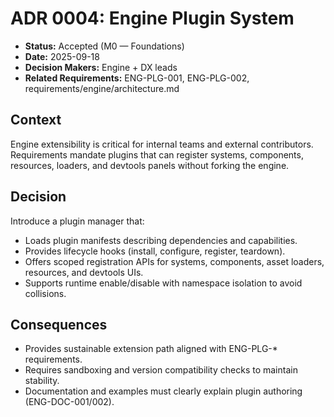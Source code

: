 # ADR 0004: Engine Plugin System

- **Status:** Accepted (M0 — Foundations)
- **Date:** 2025-09-18
- **Decision Makers:** Engine + DX leads
- **Related Requirements:** ENG-PLG-001, ENG-PLG-002, requirements/engine/architecture.md

## Context

Engine extensibility is critical for internal teams and external contributors. Requirements mandate plugins that can register systems, components, resources, loaders, and devtools panels without forking the engine.

## Decision

Introduce a plugin manager that:

- Loads plugin manifests describing dependencies and capabilities.
- Provides lifecycle hooks (install, configure, register, teardown).
- Offers scoped registration APIs for systems, components, asset loaders, resources, and devtools UIs.
- Supports runtime enable/disable with namespace isolation to avoid collisions.

## Consequences

- Provides sustainable extension path aligned with ENG-PLG-\* requirements.
- Requires sandboxing and version compatibility checks to maintain stability.
- Documentation and examples must clearly explain plugin authoring (ENG-DOC-001/002).

